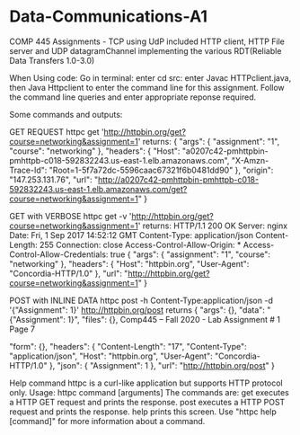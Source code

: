 # Data-Communications-A1
COMP 445 Assignments - TCP using UdP included
HTTP client, HTTP File server and UDP datagramChannel implementing the various RDT(Reliable Data Transfers 1.0-3.0)

When Using code: 
Go in terminal: enter cd src: enter Javac HTTPclient.java, then Java Httpclient to enter the command line for this assignment.
Follow the command line queries and enter appropriate reponse required.

Some commands and outputs:

GET REQUEST
httpc get 'http://httpbin.org/get?course=networking&assignment=1'
returns:
{
  "args": {
    "assignment": "1",
    "course": "networking"
  },
  "headers": {
    "Host": "a0207c42-pmhttpbin-pmhttpb-c018-592832243.us-east-1.elb.amazonaws.com",
    "X-Amzn-Trace-Id": "Root=1-5f7a72dc-5596caac67321f6b0481dd90"
  },
  "origin": "147.253.131.76",
  "url": "http://a0207c42-pmhttpbin-pmhttpb-c018-592832243.us-east-1.elb.amazonaws.com/get?course=networking&assignment=1"
}

GET with VERBOSE
httpc get -v 'http://httpbin.org/get?course=networking&assignment=1' 
returns:
HTTP/1.1 200 OK 
Server: nginx 
Date: Fri, 1 Sep 2017 14:52:12 GMT 
Content-Type: application/json Content-Length: 255 Connection: close 
Access-Control-Allow-Origin: * 
Access-Control-Allow-Credentials: true 
{ 
"args": { "assignment": "1", 
"course": "networking" 
}, 
"headers": { 
"Host": "httpbin.org", 
"User-Agent": "Concordia-HTTP/1.0" 
}, 
"url": "http://httpbin.org/get?course=networking&assignment=1" 
} 

POST with INLINE DATA
httpc post -h Content-Type:application/json -d '{"Assignment": 1}' http://httpbin.org/post 
returns
{ 
"args": {}, 
"data": "{\"Assignment\": 1}", "files": {}, Comp445 – Fall 2020 - Lab Assignment # 1 Page 7 

"form": {}, "headers": { 
"Content-Length": "17", 
"Content-Type": "application/json", "Host": "httpbin.org", 
"User-Agent": "Concordia-HTTP/1.0" 
}, 
"json": { "Assignment": 1 
}, 
"url": "http://httpbin.org/post" 
} 

Help command
httpc is a curl-like application but supports HTTP protocol only.
Usage:
httpc command [arguments] The commands are:
get executes a HTTP GET request and prints the response. post executes a HTTP POST request and prints the response. help prints this screen.
Use "httpc help [command]" for more information about a command.





